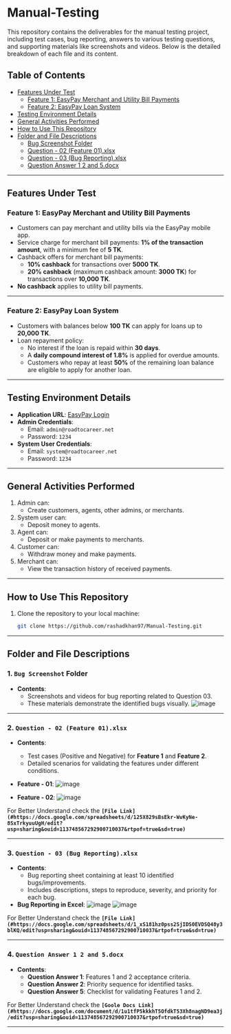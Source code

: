 # Manual-Testing

This repository contains the deliverables for the manual testing project, including test cases, bug reporting, answers to various testing questions, and supporting materials like screenshots and videos. Below is the detailed breakdown of each file and its content.

## Table of Contents
- [Features Under Test](#features-under-test)
  - [Feature 1: EasyPay Merchant and Utility Bill Payments](#feature-1-easypay-merchant-and-utility-bill-payments)
  - [Feature 2: EasyPay Loan System](#feature-2-easypay-loan-system)
- [Testing Environment Details](#testing-environment-details)
- [General Activities Performed](#general-activities-performed)
- [How to Use This Repository](#how-to-use-this-repository)
- [Folder and File Descriptions](#folder-and-file-descriptions)
  - [Bug Screenshot Folder](#1-bug-screenshot-folder)
  - [Question - 02 (Feature 01).xlsx](#2-question---02-feature-01xlsx)
  - [Question - 03 (Bug Reporting).xlsx](#3-question---03-bug-reportingxlsx)
  - [Question Answer 1 2 and 5.docx](#4-question-answer-1-2-and-5docx)

---

## Features Under Test

### **Feature 1: EasyPay Merchant and Utility Bill Payments**
- Customers can pay merchant and utility bills via the EasyPay mobile app.
- Service charge for merchant bill payments: **1% of the transaction amount**, with a minimum fee of **5 TK**.
- Cashback offers for merchant bill payments:
  - **10% cashback** for transactions over **5000 TK**.
  - **20% cashback** (maximum cashback amount: **3000 TK**) for transactions over **10,000 TK**.
- **No cashback** applies to utility bill payments.

---

### **Feature 2: EasyPay Loan System**
- Customers with balances below **100 TK** can apply for loans up to **20,000 TK**.
- Loan repayment policy:
  - No interest if the loan is repaid within **30 days**.
  - A **daily compound interest of 1.8%** is applied for overdue amounts.
  - Customers who repay at least **50%** of the remaining loan balance are eligible to apply for another loan.

---

## Testing Environment Details
- **Application URL**: [EasyPay Login](https://master.d1zgfbpp372908.amplifyapp.com/login)
- **Admin Credentials**:
  - Email: `admin@roadtocareer.net`
  - Password: `1234`
- **System User Credentials**:
  - Email: `system@roadtocareer.net`
  - Password: `1234`

---

## General Activities Performed
1. Admin can:
   - Create customers, agents, other admins, or merchants.
2. System user can:
   - Deposit money to agents.
3. Agent can:
   - Deposit or make payments to merchants.
4. Customer can:
   - Withdraw money and make payments.
5. Merchant can:
   - View the transaction history of received payments.

---

## How to Use This Repository
1. Clone the repository to your local machine:
   ```bash
   git clone https://github.com/rashadkhan97/Manual-Testing.git

---

## Folder and File Descriptions

### 1. `Bug Screenshot` Folder
- **Contents**: 
  - Screenshots and videos for bug reporting related to Question 03.
  - These materials demonstrate the identified bugs visually.
![image](https://github.com/user-attachments/assets/14f86e7c-bf00-49d5-ac41-920d5d2f6fcd)

---

### 2. `Question - 02 (Feature 01).xlsx`
- **Contents**:
  - Test cases (Positive and Negative) for **Feature 1** and **Feature 2**.
  - Detailed scenarios for validating the features under different conditions.
- **Feature - 01**:
![image](https://github.com/user-attachments/assets/030071df-1153-465c-af14-0ac6d5f47c3a)

- **Feature - 02**:
![image](https://github.com/user-attachments/assets/1f2a0f23-c5f1-490d-864f-898f49293bd2)

For Better Understand check the **`[File Link](#https://docs.google.com/spreadsheets/d/125X829sBsEkr-WvKyNe-8SxTrkyuuUgH/edit?usp=sharing&ouid=113748567292900710037&rtpof=true&sd=true)`**
  
---

### 3. `Question - 03 (Bug Reporting).xlsx`
- **Contents**:
  - Bug reporting sheet containing at least 10 identified bugs/improvements.
  - Includes descriptions, steps to reproduce, severity, and priority for each bug.
- **Bug Reporting in Excel**:
![image](https://github.com/user-attachments/assets/2d358fba-c232-494d-8b12-077f4f22994e)
![image](https://github.com/user-attachments/assets/f255aff8-de05-45f9-8c10-437ddd64e660)

For Better Understand check the **`[File Link](#https://docs.google.com/spreadsheets/d/1_xS181hz0pss2SjIDS0EVDSQ48y3blKQ/edit?usp=sharing&ouid=113748567292900710037&rtpof=true&sd=true)`**


---

### 4. `Question Answer 1 2 and 5.docx`
- **Contents**:
  - **Question Answer 1**: Features 1 and 2 acceptance criteria.
  - **Question Answer 2**: Priority sequence for identified tasks.
  - **Question Answer 5**: Checklist for validating Features 1 and 2.

For Better Understand check the **`[Goole Docs Link](#https://docs.google.com/document/d/1u1tfP5kkkhT5OfdkT53Xh8nagND9ea3j/edit?usp=sharing&ouid=113748567292900710037&rtpof=true&sd=true)`**

---
